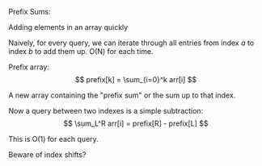 Prefix Sums:

Adding elements in an array quickly

Naively, for every query, we can iterate through all entries from index 
$a$ to index $b$ to add them up. O(N) for each time.

Prefix array:
$$ prefix[k] = \sum_{i=0}^k arr[i] $$

A new array containing the "prefix sum" or the sum up to that index.

Now a query between two indexes is a simple subtraction:
$$ \sum_L^R arr[i] = prefix[R] - prefix[L] $$

This is O(1) for each query.


Beware of index shifts?